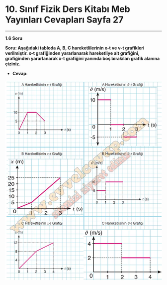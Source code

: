 # 10. Sınıf Fizik Ders Kitabı Meb Yayınları Cevapları Sayfa 27

---

**1.6 Soru**

**Soru: Aşağıdaki tabloda A, B, C hareketlilerinin x-t ve ν-t grafikleri verilmiştir. x-t grafiğinden yararlanarak hareketliye ait grafiğini, grafiğinden yararlanarak x-t grafiğini yanında boş bırakılan grafik alanına çiziniz.**

-   **Cevap**:

![Image 1](./image_1.webp)